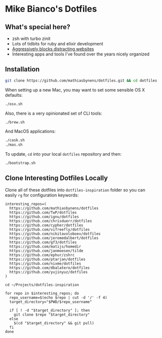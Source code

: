 # Mike Bianco's Dotfiles

## What's special here?

* zsh with turbo zinit
* Lots of tidbits for ruby and elixir development
* [Aggressively blocks distracting websites](http://mikebian.co/how-to-block-distracting-websites-on-your-laptop/)
* Interesting apps and tools I've found over the years nicely organized

## Installation

```bash
git clone https://github.com/mathiasbynens/dotfiles.git && cd dotfiles && ./bootstrap.sh
```

When setting up a new Mac, you may want to set some sensible OS X defaults:

```bash
./osx.sh
```

Also, there is a very opinionated set of CLI tools:

```bash
./brew.sh
```

And MacOS applications:

```bash
./cask.sh
./mas.sh
```

To update, `cd` into your local `dotfiles` repository and then:

```bash
./bootstrap.sh
```

## Clone Interesting Dotfiles Locally

Clone all of these dotfiles into `dotfiles-inspiration` folder so you can easily `rg` for configuration keywords:

```shell
interesting_repos=(
  https://github.com/mathiasbynens/dotfiles
  https://github.com/TwP/dotfiles
  https://github.com/ignu/dotfiles
  https://github.com/chrisduerr/dotfiles
  https://github.com/cypher/dotfiles
  https://github.com/vifreefly/dotfiles
  https://github.com/nikitavoloboev/dotfiles
  https://github.com/jeromedalbert/dotfiles
  https://github.com/gf3/dotfiles
  https://github.com/matijs/homedir
  https://github.com/janmoesen/tilde
  https://github.com/ephur/zshrc
  https://github.com/ptarjan/dotfiles
  https://github.com/nixme/dotfiles
  https://github.com/dbalatero/dotfiles
  https://github.com/yujinyuz/dotfiles
)

cd ~/Projects/dotfiles-inspiration

for repo in $interesting_repos; do
  repo_username=$(echo $repo | cut -d '/' -f 4)
  target_directory="$PWD/$repo_username"

  if [ ! -d "$target_directory" ]; then
    git clone $repo "$target_directory"
  else
    $(cd "$target_directory" && git pull)
  fi
done
```